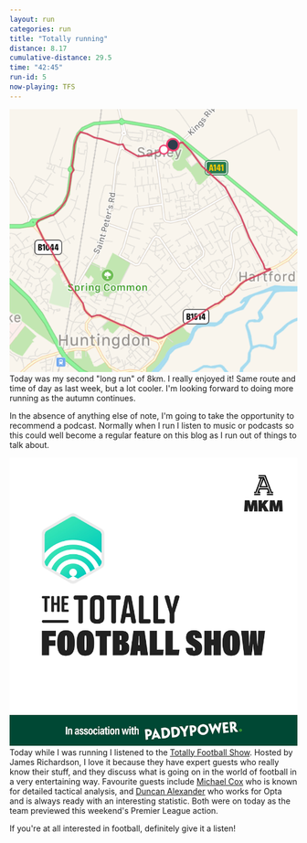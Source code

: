 ```yaml
---
layout: run
categories: run
title: "Totally running"
distance: 8.17
cumulative-distance: 29.5
time: "42:45"
run-id: 5
now-playing: TFS
---
```


![A map from Fitbit of my run](/assets/images/2020-09-26/fitbit-map.png)
Today was my second "long run" of 8km. I really enjoyed it! Same route and time of day as last week, but a lot cooler. I'm looking forward to doing more running as the autumn continues.

In the absence of anything else of note, I'm going to take the opportunity to recommend a podcast. Normally when I run I listen to music or podcasts so this could well become a regular feature on this blog as I run out of things to talk about.

![Totally Football Show logo](/assets/images/2020-09-26/tfs.png)
Today while I was running I listened to the [Totally Football Show](https://www.thetotallyfootballshow.com/). Hosted by James Richardson, I love it because they have expert guests who really know their stuff, and they discuss what is going on in the world of football in a very entertaining way. Favourite guests include [Michael Cox](https://twitter.com/zonal_marking) who is known for detailed tactical analysis, and [Duncan Alexander](https://twitter.com/oilysailor) who works for Opta and is always ready with an interesting statistic. Both were on today as the team previewed this weekend's Premier League action.

If you're at all interested in football, definitely give it a listen!

